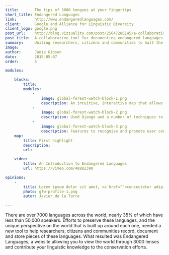 ```yaml
---
title:       The tips of 3000 tongues at your fingertips
short_title: Endangered Languages
link:        http://www.endangeredlanguages.com/
client:      Google and Alliance for Linguistic Diversity
client_logo: google.png
post_url:    http://blog.vizzuality.com/post/25647286145/a-collaborative-tool-for-documenting-endangered
post_title:  A collaborative tool for documenting endangered languages
summary:     Uniting researchers, citizens and communities to halt the mass extinction of languages across the world
image:       
author:      Jamie Gibson
date:        2015-05-07
order:       5

modules:

    blocks:
        title: 
        modules:
            -
                image: global-forest-watch-block-1.png
                description: An intuitive, interactive map that allows users to explore languages by location, level of threat or number of speakers
            -
                image: global-forest-watch-block-2.png
                description: Used Django and a number of techniques to build a high performance front-end able deal with the large audience
            -
                image: global-forest-watch-block-3.png
                description: Features to recognise and promote user contributions to documentation
    map:
        title: First highlight
        description: 
        url: 

    video:
        title: An Introduction to Endangered Languages
        url: https://vimeo.com/48882390

opinions:
    -
        title: Lorem ipsum dolor sit amet, <a href="">consectetur adipisicing</a> elit, sed do eiusmod tempor incididunt.
        photo: gfw-profile-1.png
        autor: Javier de la Torre

---
```

There are over 7000 languages across the world, nearly 35% of which have less than 50,000 speakers. Efforts to preserve these languages, and the unique perspective on the world that is built up around each one, needed a new tool to help researchers, citizens and communities record, document and store pieces of these languages. What resulted was Endangered Languages, a website allowing you to view the world through 3000 lenses and contribute your linguistic knowledge to the conservation efforts. 
